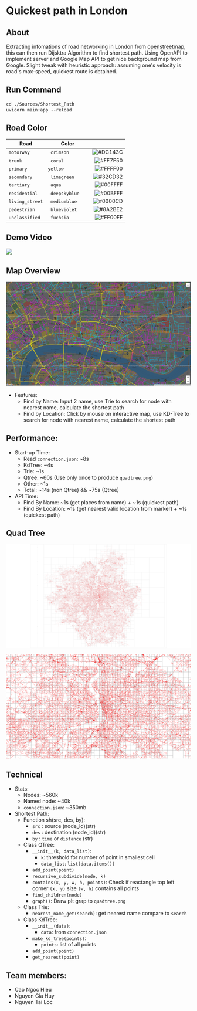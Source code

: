 # Quickest path in London

## About
Extracting infomations of road networking in London from [openstreetmap](https://www.openstreetmap.org/), this can then run Dijsktra Algorithm to find shortest path. Using OpenAPI to implement server and Google Map API to get nice background map from Google. Slight tweak with heuristic approach: assuming one's velocity is road's max-speed, quickest route is obtained.

## Run Command
```
cd ./Sources/Shortest_Path
uvicorn main:app --reload
```

## Road Color

| Road                       | Color | |
|----------------------------|:----------------:|--------:|
| `motorway`                 | `crimson      `|![#DC143C](https://via.placeholder.com/15/DC143C/000000?text=+) |
| `trunk`                    | `coral        `|![#FF7F50](https://via.placeholder.com/15/FF7F50/000000?text=+)             | 
| `primary`                  | `yellow         `|![#FFFF00](https://via.placeholder.com/15/FFFF00/000000?text=+)           | 
| `secondary`                | `limegreen    `|![#32CD32](https://via.placeholder.com/15/32CD32/000000?text=+)   |
| `tertiary`                 | `aqua         `|![#00FFFF](https://via.placeholder.com/15/00FFFF/000000?text=+) | 
| `residential`              | `deepskyblue  `|![#00BFFF](https://via.placeholder.com/15/00BFFF/000000?text=+)           | 
| `living_street`            | `mediumblue   `|![#0000CD](https://via.placeholder.com/15/0000CD/000000?text=+)           | 
| `pedestrian`               | `blueviolet   `|![#8A2BE2](https://via.placeholder.com/15/8A2BE2/000000?text=+)     | 
| `unclassified`             | `fuchsia      `|![#FF00FF](https://via.placeholder.com/15/FF00FF/000000?text=+)    | 

## Demo Video

![](demo_.gif)

## Map Overview

![](Sources/Shortest_Path/map.png)


* Features:
    * Find by Name: Input 2 name, use Trie to search for node with nearest name, calculate the shortest path
    * Find by Location: Click by mouse on interactive map, use KD-Tree to search for node with nearest name, calculate the shortest path
## Performance:
* Start-up Time:
    * Read `connection.json`: ~8s 
    * KdTree: ~4s
    * Trie: ~1s
    * Qtree: ~60s (Use only once to produce `quadtree.png`)
    * Other: ~1s
    * Total: ~14s (non Qtree) && ~75s (Qtree)
* API Time:
    * Find By Name: ~1s (get places from name) + ~1s (quickest path)
    * Find By Location: ~1s (get nearest valid location from marker) + ~1s (quickest path)

## Quad Tree
![](Sources/Shortest_Path/qt3.png)

![](Sources/Shortest_Path/qt4.png)



## Technical
* Stats:
    * Nodes: ~560k
    * Named node: ~40k
    * `connection.json`: ~350mb
* Shortest Path:
  * Function sh(src, des, by):
      * `src` : source (node_id)(str)
      * `des` : destination (node_id)(str)
      * `by` : `time` or `distance` (str)
  * Class QTree:
      * `__init__(k, data_list)`:
          * `k`: threshold for number of point in smallest cell
          * `data_list`: `list(data.items())`
      * `add_point(point)`
      * `recursive_subdivide(node, k)`
      * `contains(x, y, w, h, points)`: Check if reactangle top left corner `(x, y)` size `(w, h)` contains all points
      * `find_children(node)`
      * `graph()`: Draw plt grap to `quadtree.png`
  * Class Trie:
      * `nearest_name_get(search)`: get nearest name compare to `search`
  * Class KdTree:
      * `__init__(data)`: 
          * `data`: from `connection.json`
      * `make_kd_tree(points)`: 
          * `points`: list of all points
      * `add_point(point)`
      * `get_nearest(point)`
 
 ## Team members: 
  * Cao Ngoc Hieu
  * Nguyen Gia Huy
  * Nguyen Tai Loc
